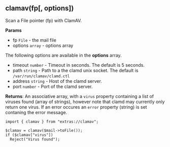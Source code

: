 ## clamav(fp[, options])

Scan a File pointer (fp) with ClamAV.

**Params**

- fp `File` - the mail file
- options `array` - options array

The following options are available in the **options** array.

- timeout `number` - Timeout in seconds. The default is 5 seconds.
- path `string` - Path to a the clamd unix socket. The default is `/var/run/clamav/clamd.ctl` 
- address `string` - Host of the clamd server.
- port `number` - Port of the clamd server.

**Returns**: An associative array, with a `virus` property containing a list of viruses found (array of strings), however note that clamd may currently only return one virus. If an error occures an `error` property (string) is set contaning the error message.

```
import { clamav } from "extras://clamav";

$clamav = clamav($mail->toFile());
if ($clamav["virus"])
  Reject("Virus found");
```
